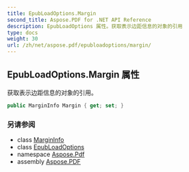 ```yaml
---
title: EpubLoadOptions.Margin
second_title: Aspose.PDF for .NET API Reference
description: EpubLoadOptions 属性。获取表示边距信息的对象的引用
type: docs
weight: 30
url: /zh/net/aspose.pdf/epubloadoptions/margin/
---
```

## EpubLoadOptions.Margin 属性

获取表示边距信息的对象的引用。

```csharp
public MarginInfo Margin { get; set; }
```

### 另请参阅

* class [MarginInfo](../../margininfo/)
* class [EpubLoadOptions](../)
* namespace [Aspose.Pdf](../../../aspose.pdf/)
* assembly [Aspose.PDF](../../../)